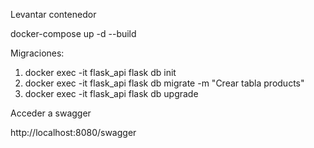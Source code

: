 Levantar contenedor

docker-compose up -d --build

Migraciones:

1. docker exec -it flask_api flask db init
2. docker exec -it flask_api flask db migrate -m "Crear tabla products"
3. docker exec -it flask_api flask db upgrade


Acceder a swagger 

http://localhost:8080/swagger
